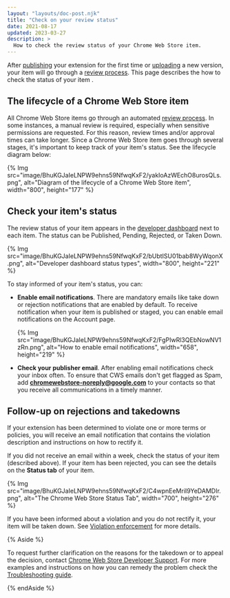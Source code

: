 ```yaml
---
layout: "layouts/doc-post.njk"
title: "Check on your review status"
date: 2021-08-17
updated: 2023-03-27
description: >
  How to check the review status of your Chrome Web Store item.
---
```


After [publishing][publish] your extension for the first time or [uploading][update] a new version, your item will go
through a [review process][cws-review]. This page describes the how to check the status of your item .

## The lifecycle of a Chrome Web Store item

All Chrome Web Store items go through an automated [review process][cws-review]. In some instances, a manual review
is required, especially when sensitive permissions are requested. For this reason, review times
and/or approval times can take longer. Since a Chrome Web Store item goes through several stages,
it's important to keep track of your item's status. See the lifecycle diagram below:

{% Img src="image/BhuKGJaIeLNPW9ehns59NfwqKxF2/yakIoAzWEchO8urosQLs.png", alt="Diagram of the lifecycle of a Chrome Web Store item", width="800", height="177" %}

## Check your item's status

The review status of your item appears in the [developer dashboard][dev-dashboard] next to each item. The
status can be Published, Pending, Rejected, or Taken Down.

{% Img src="image/BhuKGJaIeLNPW9ehns59NfwqKxF2/bUbtISU01bab8WyWqonX.png", alt="Developer dashboard
status types", width="800", height="221" %}

To stay informed of your item's status, you can:

-  **Enable email notifications**. There are mandatory emails like take down or rejection
   notifications that are enabled by default. To receive notification when your item is published or
   staged, you can enable email notifications on the Account page.

    {% Img src="image/BhuKGJaIeLNPW9ehns59NfwqKxF2/FgPIwRl3QEbNowNV1zRn.png", alt="How to enable
    email notifications", width="658", height="219" %}

-  **Check your publisher email**. After enabling email notifications check your inbox often. To
   ensure that CWS emails don't get flagged as Spam, add **chromewebstore-noreply@google.com** to
   your contacts so that you receive all communications in a timely manner.


## Follow-up on rejections and takedowns

If your extension has been determined to violate one or more terms or policies, you will receive an
email notification that contains the violation description and instructions on how to rectify it. 

If you did not receive an email within a week, check the status of your item (described above). If your item has
been rejected, you can see the details on the **Status tab** of your item.

{% Img src="image/BhuKGJaIeLNPW9ehns59NfwqKxF2/C4wpnEeMriI9YeDAMDIr.png", alt="The Chrome Web Store
Status Tab", width="700", height="276" %}

If you have been informed about a violation and you do not rectify it, your item will be taken down. See
[Violation enforcement][enforcement] for more details.

{% Aside %}

To request further clarification on the reasons for the takedown or to appeal the decision,
contact [Chrome Web Store Developer Support][cws-support]. For more examples and instructions on how
you can remedy the problem check the [Troubleshooting guide][troubleshooting].

{% endAside %}

[cws-review]: /docs/webstore/review-process/
[cws-support]: https://support.google.com/chrome_webstore/contact/dev_account_transfer
[dev-dashboard]: https://chrome.google.com/webstore/devconsole
[dev-policies]: /docs/webstore/program-policies
[publish]: /docs/webstore/publish
[update]: /docs/webstore/update
[enforcement]: /docs/webstore/review-process/#enforcement
[troubleshooting]: /docs/webstore/troubleshooting/
[whats-new]: /docs/extensions/whatsnew/
